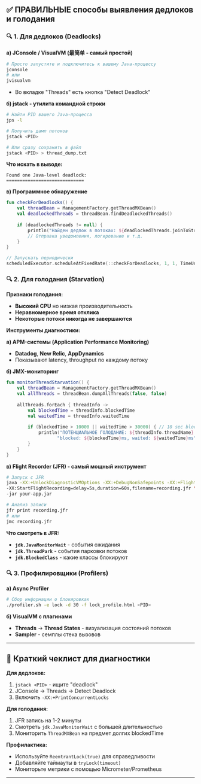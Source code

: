 ## ✅ **ПРАВИЛЬНЫЕ способы выявления дедлоков и голодания**

### 🔍 **1. Для дедлоков (Deadlocks)**

**а) JConsole / VisualVM (最简单 - самый простой)**
```bash
# Просто запустите и подключитесь к вашему Java-процессу
jconsole
# или
jvisualvm
```
- Во вкладке "Threads" есть кнопка "Detect Deadlock"

**б) jstack - утилита командной строки**
```bash
# Найти PID вашего Java-процесса
jps -l

# Получить дамп потоков
jstack <PID>

# Или сразу сохранить в файл
jstack <PID> > thread_dump.txt
```
**Что искать в выводе:**
```
Found one Java-level deadlock:
=============================
```

**в) Программное обнаружение**
```kotlin
fun checkForDeadlocks() {
    val threadBean = ManagementFactory.getThreadMXBean()
    val deadlockedThreads = threadBean.findDeadlockedThreads()
    
    if (deadlockedThreads != null) {
        println("Найден дедлок в потоках: ${deadlockedThreads.joinToString()}")
        // Отправка уведомления, логирование и т.д.
    }
}

// Запускать периодически
scheduledExecutor.scheduleAtFixedRate(::checkForDeadlocks, 1, 1, TimeUnit.MINUTES)
```

### 🔍 **2. Для голодания (Starvation)**

**Признаки голодания:**
- **Высокий CPU** но низкая производительность
- **Неравномерное время отклика**
- **Некоторые потоки никогда не завершаются**

**Инструменты диагностики:**

**а) APM-системы (Application Performance Monitoring)**
- **Datadog**, **New Relic**, **AppDynamics**
- Показывают latency, throughput по каждому потоку

**б) JMX-мониторинг**
```kotlin
fun monitorThreadStarvation() {
    val threadBean = ManagementFactory.getThreadMXBean()
    val allThreads = threadBean.dumpAllThreads(false, false)
    
    allThreads.forEach { threadInfo ->
        val blockedTime = threadInfo.blockedTime
        val waitedTime = threadInfo.waitedTime
        
        if (blockedTime > 10000 || waitedTime > 30000) { // 10 sec blocked, 30 sec waited
            println("ПОТЕНЦИАЛЬНОЕ ГОЛОДАНИЕ: ${threadInfo.threadName} " +
                   "blocked: ${blockedTime}ms, waited: ${waitedTime}ms")
        }
    }
}
```

**в) Flight Recorder (JFR) - самый мощный инструмент**
```bash
# Запуск с JFR
java -XX:+UnlockDiagnosticVMOptions -XX:+DebugNonSafepoints -XX:+FlightRecorder \
-XX:StartFlightRecording=delay=5s,duration=60s,filename=recording.jfr \
-jar your-app.jar

# Анализ записи
jfr print recording.jfr
# или
jmc recording.jfr
```

**Что смотреть в JFR:**
- **`jdk.JavaMonitorWait`** - события ожидания
- **`jdk.ThreadPark`** - события парковки потоков
- **`jdk.BlockedClass`** - какие классы блокируют

### 🔍 **3. Профилировщики (Profilers)**

**а) Async Profiler**
```bash
# Сбор информации о блокировках
./profiler.sh -e lock -d 30 -f lock_profile.html <PID>
```

**б) VisualVM с плагинами**
- **Threads** → **Thread States** - визуализация состояний потоков
- **Sampler** - семплы стека вызовов

---

## 🎯 **Краткий чеклист для диагностики**

**Для дедлоков:**
1. `jstack <PID>` - ищите "deadlock"
2. JConsole → Threads → Detect Deadlock
3. Включить `-XX:+PrintConcurrentLocks`

**Для голодания:**
1. JFR запись на 1-2 минуты
2. Смотреть `jdk.JavaMonitorWait` с большей длительностью
3. Мониторить `ThreadMXBean` на предмет долгих blockedTime

**Профилактика:**
- Используйте `ReentrantLock(true)` для справедливости
- Добавляйте таймауты в `tryLock(timeout)`
- Мониторьте метрики с помощью Micrometer/Prometheus

---
